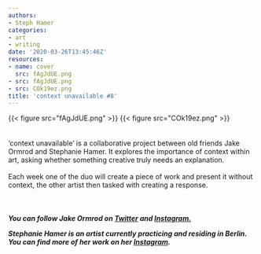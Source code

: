 ```yaml
---
authors:
- Steph Hamer
categories:
- art
- writing
date: '2020-03-26T13:45:46Z'
resources:
- name: cover
  src: fAgJdUE.png
- src: fAgJdUE.png
- src: COk19ez.png
title: 'context unavailable #8'
---
```

{{< figure src="fAgJdUE.png" >}}
{{< figure src="COk19ez.png" >}}
<br>
<br>
<br>
‘context unavailable’ is a collaborative project between old friends Jake Ormrod and Stephanie Hamer. It explores the importance of context within art, asking whether something creative truly needs an explanation.<br>
<br>
Each week one of the duo will create a piece of work and present it without context, the other artist then tasked with creating a response.<br>
<br>
<br>
<br>
**_You can follow Jake Ormrod on [Twitter](https://twitter.com/Jake_Ormrod "") and [Instagram.](https://www.instagram.com/generationzer0mag/ "")_**

_**Stephanie Hamer is an artist currently practicing and residing in Berlin. You can find more of her work on her [Instagram](https://www.instagram.com/stephanie__hamer/ "").**_